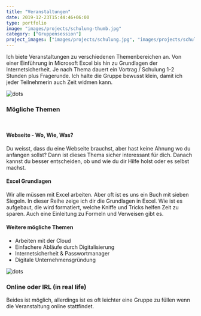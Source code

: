 ```yaml
---
title: "Veranstaltungen"
date: 2019-12-23T15:44:46+06:00
type: portfolio
image: "images/projects/schulung-thumb.jpg"
category: ["Gruppensession"]
project_images: ["images/projects/schulung.jpg", "images/projects/schulung-remote.jpg"]
---
```



Ich biete Veranstaltungen zu verschiedenen Themenbereichen an. Von einer Einführung in Microsoft Excel bis hin zu Grundlagen der 
Internetsicherheit.
Je nach Thema dauert ein Vortrag / Schulung 1-2 Stunden plus Fragerunde. Ich halte die Gruppe bewusst klein, damit ich
jeder Teilnehmerin auch Zeit widmen kann. 

![dots](/images/dots.png)

### Mögliche Themen
` `
#### Webseite - Wo, Wie, Was?

Du weisst, dass du eine Webseite brauchst, aber hast keine Ahnung wo du anfangen sollst? Dann ist dieses Thema sicher interessant für dich.
Danach kannst du besser entscheiden, ob und wie du dir Hilfe holst oder es selbst machst. 


#### Excel Grundlagen 

Wir alle müssen mit Excel arbeiten. Aber oft ist es uns ein Buch mit sieben Siegeln. In dieser Reihe zeige ich dir die Grundlagen
in Excel. Wie ist es aufgebaut, die wird formatiert, welche Kniffe und Tricks helfen Zeit zu sparen. 
Auch eine Einleitung zu Formeln und Verweisen gibt es.


#### Weitere mögliche Themen 

- Arbeiten mit der Cloud
- Einfachere Abläufe durch Digitalisierung
- Internetsicherheit & Passwortmanager
- Digitale Unternehmensgründung

![dots](/images/dots.png)

### Online oder IRL (in real life)

Beides ist möglich, allerdings ist es oft leichter eine Gruppe zu füllen wenn die Veranstaltung online stattfindet. 